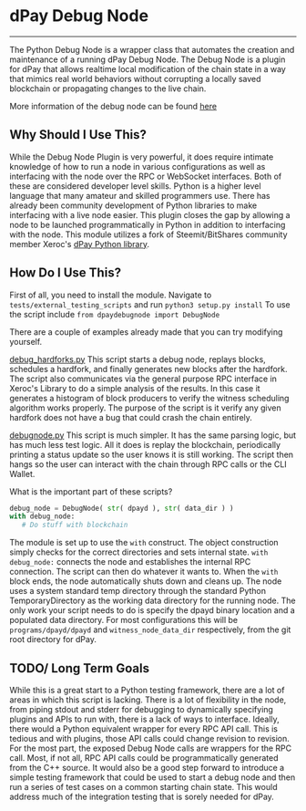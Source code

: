 # dPay Debug Node
------------------------

The Python Debug Node is a wrapper class that automates the creation and maintenance
of a running dPay Debug Node. The Debug Node is a plugin for dPay that allows realtime
local modification of the chain state in a way that mimics real world behaviors
without corrupting a locally saved blockchain or propagating changes to the live chain.

More information of the debug node can be found [here](debug_node_plugin.md)

Why Should I Use This?
----------------------

While the Debug Node Plugin is very powerful, it does require intimate knowledge of how
to run a node in various configurations as well as interfacing with the node over the
RPC or WebSocket interfaces. Both of these are considered developer level skills. Python
is a higher level language that many amateur and skilled programmers use. There has already
been community development of Python libraries to make interfacing with a live node easier.
This plugin closes the gap by allowing a node to be launched programmatically in Python
in addition to interfacing with the node. This module utilizes a fork of Steemit/BitShares
community member Xeroc's [dPay Python library](https://github.com/dpays/dpay-python).

How Do I Use This?
------------------

First of all, you need to install the module. Navigate to `tests/external_testing_scripts`
and run `python3 setup.py install`
To use the script include `from dpaydebugnode import DebugNode`

There are a couple of examples already made that you can try modifying yourself.

[debug_hardforks.py](https://github.com/dpays/dpay/python_scripts/tests/debug_hardforks.py)
This script starts a debug node, replays blocks, schedules a hardfork, and finally generates
new blocks after the hardfork. The script also communicates via the general purpose RPC
interface in Xeroc's Library to do a simple analysis of the results. In this case it
generates a histogram of block producers to verify the witness scheduling algorithm works
properly. The purpose of the script is it verify any given hardfork does not have a bug that
could crash the chain entirely.

[debugnode.py](https://github.com/dpays/dpay/python_scripts/dpaydebugnode/debugnode.py#L212)
This script is much simpler. It has the same parsing logic, but has much less test logic.
All it does is replay the blockchain, periodically printing a status update so the user
knows it is still working. The script then hangs so the user can interact with the chain
through RPC calls or the CLI Wallet.

What is the important part of these scripts?

``` Python
debug_node = DebugNode( str( dpayd ), str( data_dir ) )
with debug_node:
   # Do stuff with blockchain
```

The module is set up to use the `with` construct. The object construction simply checks
for the correct directories and sets internal state. `with debug_node:` connects the node
and establishes the internal RPC connection. The script can then do whatever it wants to.
When the `with` block ends, the node automatically shuts down and cleans up. The node uses
a system standard temp directory through the standard Python TemporaryDirectory as the
working data directory for the running node. The only work your script needs to do is
specify the dpayd binary location and a populated data directory. For most configurations
this will be `programs/dpayd/dpayd` and `witness_node_data_dir` respectively, from the
git root directory for dPay.

TODO/ Long Term Goals
---------------------

While this is a great start to a Python testing framework, there are a lot of areas in
which this script is lacking. There is a lot of flexibility in the node, from piping
stdout and stderr for debugging to dynamically specifying plugins and APIs to run with,
there is a lack of ways to interface. Ideally, there would a Python equivalent wrapper
for every RPC API call. This is tedious and with plugins, those API calls could change
revision to revision. For the most part, the exposed Debug Node calls are wrappers for
the RPC call. Most, if not all, RPC API calls could be programmatically generated from
the C++ source. It would also be a good step forward to introduce a simple testing framework
that could be used to start a debug node and then run a series of test cases on a common
starting chain state. This would address much of the integration testing that is sorely
needed for dPay.
